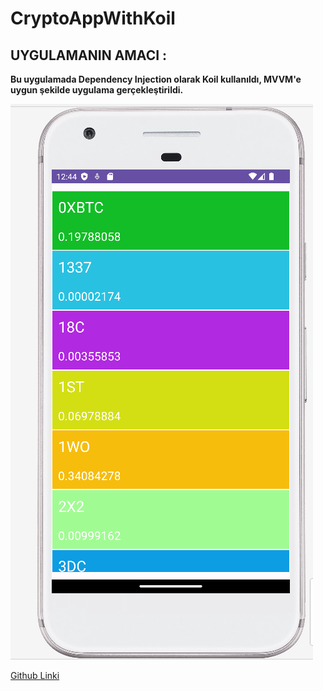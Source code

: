 # CryptoAppWithKoil

## UYGULAMANIN AMACI :
**Bu uygulamada Dependency Injection olarak Koil kullanıldı, MVVM'e uygun şekilde uygulama gerçekleştirildi.**

![main screen](https://github.com/ferhatseker180/CryptoAppWithKoil/blob/master/app/src/main/res/drawable/mainscreen.PNG)




[Github Linki](https://github.com/ferhatseker180/CryptoAppWithKoil)


